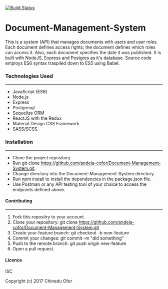 [![Build Status](https://travis-ci.org/andela-cofor/Document-Management-System.svg?branch=Development)](https://travis-ci.org/andela-cofor/Document-Management-System)

# Document-Management-System

This is a system (API) that manages documents with users and user roles. Each document defines access rights; the document defines which roles can access it. Also, each document specifies the date it was published. It is built with NodeJS, Express and Postgres as it's database.
Source code employs ES6 syntax traspiled down to ES5 using Babel.

### Technologies Used
---
- JavaScript (ES6)
- Node.js
- Express
- Postgresql
- Sequelize ORM
- ReactJS with the Redux
- Material Design CSS Framework
- SASS/SCSS.


### Installation
---

- Clone the project repository.
- Run git clone https://github.com/andela-cofor/Document-Management-System.git.
- Change directory into the Document-Management-System directory.
- Run npm install to install the dependencies in the package.json file.
- Use Postman or any API testing tool of your choice to access the endpoints defined above.

#### Contributing
---

1. Fork this repositry to your account.
2. Clone your repository: git clone https://github.com/andela-cofor/Document-Management-System.git
3. Create your feature branch: git checkout -b new-feature
4. Commit your changes: git commit -m "did something"
5. Push to the remote branch: git push origin new-feature
6. Open a pull request.

#### Licence
ISC

Copyright (c) 2017 Chinedu Ofor
